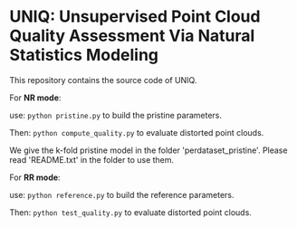 # UNIQ: Unsupervised Point Cloud Quality Assessment Via Natural Statistics Modeling
This repository contains the source code of UNIQ.

For **NR mode**:

  use: `python pristine.py` to build the pristine parameters. 
  
  Then: `python compute_quality.py` to evaluate distorted point clouds.
  
  We give the k-fold pristine model in the folder 'perdataset_pristine'. Please read 'README.txt' in the folder to use them.

For **RR mode**:

  use: `python reference.py` to build the reference parameters.
  
  Then: `python test_quality.py` to evaluate distorted point clouds.
  
